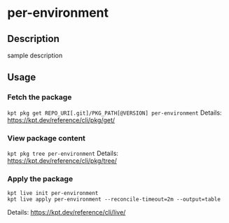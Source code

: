 # per-environment

## Description
sample description

## Usage

### Fetch the package
`kpt pkg get REPO_URI[.git]/PKG_PATH[@VERSION] per-environment`
Details: https://kpt.dev/reference/cli/pkg/get/

### View package content
`kpt pkg tree per-environment`
Details: https://kpt.dev/reference/cli/pkg/tree/

### Apply the package
```
kpt live init per-environment
kpt live apply per-environment --reconcile-timeout=2m --output=table
```
Details: https://kpt.dev/reference/cli/live/
